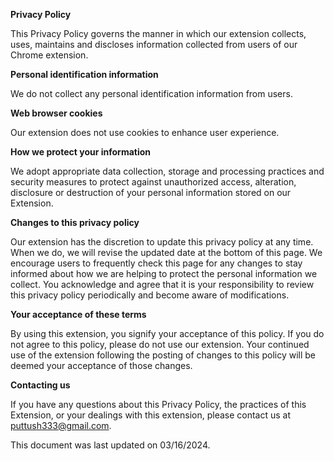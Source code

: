 **Privacy Policy**

This Privacy Policy governs the manner in which our extension collects, uses, maintains and discloses information collected from users of our Chrome extension.

**Personal identification information**

We do not collect any personal identification information from users.

**Web browser cookies**

Our extension does not use cookies to enhance user experience.

**How we protect your information**

We adopt appropriate data collection, storage and processing practices and security measures to protect against unauthorized access, alteration, disclosure or destruction of your personal information stored on our Extension.

**Changes to this privacy policy**

Our extension has the discretion to update this privacy policy at any time. When we do, we will revise the updated date at the bottom of this page. We encourage users to frequently check this page for any changes to stay informed about how we are helping to protect the personal information we collect. You acknowledge and agree that it is your responsibility to review this privacy policy periodically and become aware of modifications.

**Your acceptance of these terms**

By using this extension, you signify your acceptance of this policy. If you do not agree to this policy, please do not use our extension. Your continued use of the extension following the posting of changes to this policy will be deemed your acceptance of those changes.

**Contacting us**

If you have any questions about this Privacy Policy, the practices of this Extension, or your dealings with this extension, please contact us at puttush333@gmail.com.

This document was last updated on 03/16/2024.
